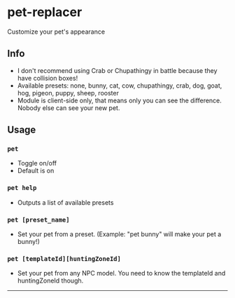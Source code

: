 # pet-replacer
Customize your pet's appearance

## Info
- I don't recommend using Crab or Chupathingy in battle because they have collision boxes!
- Available presets: none, bunny, cat, cow, chupathingy, crab, dog, goat, hog, pigeon, puppy, sheep, rooster
- Module is client-side only, that means only you can see the difference. Nobody else can see your new pet.

## Usage
### `pet`
- Toggle on/off
- Default is on
### `pet help`
- Outputs a list of available presets
### `pet [preset_name]`
- Set your pet from a preset. (Example: "pet bunny" will make your pet a bunny!)
### `pet [templateId][huntingZoneId]`
- Set your pet from any NPC model. You need to know the templateId and huntingZoneId though.

---

